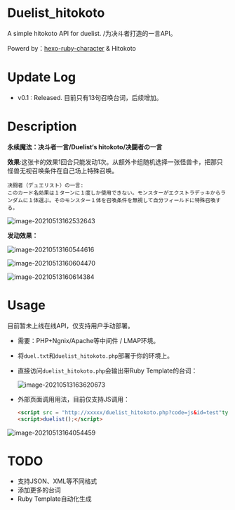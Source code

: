# Duelist_hitokoto
A simple hitokoto API for duelist. /为决斗者打造的一言API。

Powerd by：[hexo-ruby-character](https://github.com/jamespan/hexo-ruby-character) &  Hitokoto

# Update Log

- v0.1 : Released. 目前只有13句召唤台词，后续增加。

# Description

**永续魔法：决斗者一言/Duelist‘s hitokoto/决闘者の一言**

**效果**:这张卡的效果1回合只能发动1次。从额外卡组随机选择一张怪兽卡，把那只怪兽无视召唤条件在自己场上特殊召唤。

```
决闘者（デュエリスト）の一言:
このカード名効果は１ターンに１度しか使用できない。モンスターがエクストラデッキからランダムに１体選ぶ。そのモンスター１体を召喚条件を無視して自分フィールドに特殊召喚する。
```

![image-20210513162532643](https://kee1ongz.oss-cn-beijing.aliyuncs.com/img/duelistnohitokoto.png)

**发动效果：**

![image-20210513160544616](https://kee1ongz.oss-cn-beijing.aliyuncs.com/img/image-20210513160544616.png)

![image-20210513160604470](https://kee1ongz.oss-cn-beijing.aliyuncs.com/img/image-20210513160604470.png)

![image-20210513160614384](https://kee1ongz.oss-cn-beijing.aliyuncs.com/img/image-20210513160614384.png)

# Usage

目前暂未上线在线API，仅支持用户手动部署。

- 需要：PHP+Ngnix/Apache等中间件 / LMAP环境。

- 将`duel.txt`和`duelist_hitokoto.php`部署于你的环境上。

- 直接访问`duelist_hitokoto.php`会输出带Ruby Template的台词：
  
  ![image-20210513163620673](https://kee1ongz.oss-cn-beijing.aliyuncs.com/img/image-20210513163620673.png)

- 外部页面调用用法，目前仅支持JS调用：

  ```html
  <script src = "http://xxxxx/duelist_hitokoto.php?code=js&id=test"type="text/javascript"></script>
  <script>duelist();</script>
  ```

![image-20210513164054459](https://kee1ongz.oss-cn-beijing.aliyuncs.com/img/image-20210513164054459.png)

# TODO

- 支持JSON、XML等不同格式
- 添加更多的台词
- Ruby Template自动化生成

  

  

  

